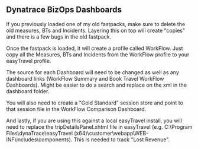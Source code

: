## Dynatrace BizOps Dashboards

If you previously loaded one of my old fastpacks, make sure to delete the old measures, BTs and Incidents. Layering this on top will create "copies" and there is a few bugs in the old fastpack. 

Once the fastpack is loaded, it will create a profile called WorkFlow. Just copy all the Measures, BTs and Incidents from the WorkFlow profile to your easyTravel profile. 

The source for each Dashboard will need to be changed as well as any dashboard links (WorkFlow Summary and Book Travel WorkFlow Dashboards). Might be easier to do a search and replace on the xml in the dashboard folder. 

You will also need to create a "Gold Standard" session store and point to that session file in the WorkFlow Comparison Dashboard.

And lastly, if you are using this against a local easyTravel install, you will need to replace the tripDetailsPanel.xhtml file in easyTravel (e.g. C:\Program Files\dynaTrace\easyTravel (x64)\customer\webapp\WEB-INF\includes\components). This is needed to track "Lost Revenue".
